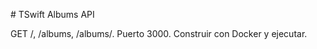 \# TSwift Albums API

GET /, /albums, /albums/<id>. Puerto 3000. Construir con Docker y ejecutar.



